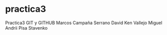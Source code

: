# practica3
Practica3 GIT y GITHUB
Marcos Campaña Serrano
David Ken Vallejo Miguel
Andrii Pisa Stavenko

